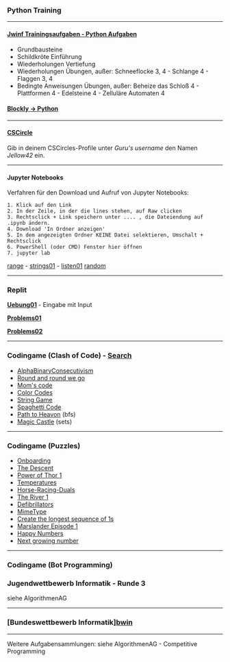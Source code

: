 ### Python Training

---

#### [Jwinf Trainingsaufgaben - Python Aufgaben](https://jwinf.de/contest/?filter=open)
  - Grundbausteine 
  - Schildkröte Einführung
  - Wiederholungen Vertiefung
  - Wiederholungen Übungen, außer: Schneeflocke 3, 4 - Schlange 4 - Flaggen 3, 4
  - Bedingte Anweisungen Übungen, außer: Beheize das Schloß 4 - Plattformen 4 - Edelsteine 4 - Zelluläre Automaten 4

####  [Blockly -> Python](./blockly.md)
---

#### [CSCircle](https://cscircles.cemc.uwaterloo.ca/2-de/) 
Gib in deinem CSCircles-Profile unter *Guru's username* den Namen *Jellow42* ein.

---

#### Jupyter Notebooks

Verfahren für den Download und Aufruf von Jupyter Notebooks:
```
1. Klick auf den Link
2. In der Zeile, in der die lines stehen, auf Raw clicken
3. Rechtsclick + Link speichern unter .... , die Dateiendung auf .ipynb ändern.
4. Download 'In Ordner anzeigen'
5. In dem angezeigten Ordner KEINE Datei selektieren, Umschalt + Rechtsclick
6. PowerShell (oder CMD) Fenster hier öffnen 
7. jupyter lab
```
  
[range](https://github.com/ktheu/Training/blob/master/range.ipynb) -
[strings01](https://github.com/ktheu/Training/blob/master/strings01.ipynb) -
[listen01](https://github.com/ktheu/Training/blob/master/listen01.ipynb)
[random](https://github.com/ktheu/Training/blob/master/random.ipynb)

---

### Replit

**[Uebung01](https://replit.com/teams/join/gfqmlkfosjwreymbzggsqasfironqrzk-Uebung01)** - Eingabe mit Input  

**[Problems01](https://replit.com/teams/join/rwakwbrblvkwmttibbgkyxvqxbxtxtga-Problems01)** 

**[Problems02](https://replit.com/teams/join/gyahpukiufxyrnfbmhswmzmvlniyfmwu-Problems02)**

---

### Codingame (Clash of Code) - [Search](https://codingame.tools/)

- [AlphaBinaryConsecutivism](https://www.codingame.com/ide/demo/9199892766710c114e06aebebe23a551b181a7)
- [Round and round we go](https://www.codingame.com/ide/demo/873603c1e90bf4ae0082e0301f7b7127c77732)
- [Mom's code](https://www.codingame.com/ide/demo/8962442d406fb7eb156976c3f6395c9cf39399)
- [Color Codes](https://www.codingame.com/ide/demo/840248a983d4c0e0597d9f62a5333421698c05)
- [String Game](https://www.codingame.com/contribute/view/7263300a83cf4aad1573c6e6abb28a56e2d2)
- [Spaghetti Code](https://www.codingame.com/ide/demo/855519dd710cdb3d6dd382c4b5285a463dfef8)
- [Path to Heavon](https://www.codingame.com/contribute/view/53915bfab5116cdb2139c3c04858569efe67) (bfs)
- [Magic Castle](https://www.codingame.com/contribute/view/7759f18c977a21cc12e2b85a8bea60bf3642) (sets)

---

### Codingame (Puzzles)
- [Onboarding](https://www.codingame.com/training/easy/onboarding)
- [The Descent](https://www.codingame.com/training/easy/the-descent)
- [Power of Thor 1](https://www.codingame.com/training/easy/power-of-thor-episode-1)
- [Temperatures](https://www.codingame.com/training/easy/temperatures)
- [Horse-Racing-Duals](https://www.codingame.com/training/easy/horse-racing-duals)
- [The River 1](https://www.codingame.com/training/easy/the-river-i-)
- [Defibrillators](https://www.codingame.com/training/easy/defibrillators)
- [MimeType](https://www.codingame.com/training/easy/mime-type)
- [Create the longest sequence of 1s](https://www.codingame.com/training/easy/create-the-longest-sequence-of-1s)
- [Marslander Episode 1](https://www.codingame.com/training/easy/mars-lander-episode-1)
- [Happy Numbers](https://www.codingame.com/training/easy/happy-numbers)
- [Next growing number](https://www.codingame.com/training/easy/next-growing-number)

---

### Codingame (Bot Programming)


### Jugendwettbewerb Informatik - Runde 3

siehe AlgorithmenAG

---
### [Bundeswettbewerb Informatik][bwin](https://bwinf.de/)

---
Weitere Aufgabensammlungen: siehe AlgorithmenAG - Competitive Programming




